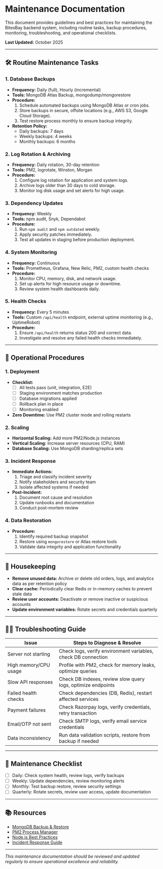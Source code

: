 # Maintenance Documentation

This document provides guidelines and best practices for maintaining the BitesBay backend system, including routine tasks, backup procedures, monitoring, troubleshooting, and operational checklists.

**Last Updated:** October 2025

---

## 🛠️ Routine Maintenance Tasks

### 1. Database Backups
- **Frequency:** Daily (full), Hourly (incremental)
- **Tools:** MongoDB Atlas Backup, mongodump/mongorestore
- **Procedure:**
  1. Schedule automated backups using MongoDB Atlas or cron jobs.
  2. Store backups in secure, offsite locations (e.g., AWS S3, Google Cloud Storage).
  3. Test restore process monthly to ensure backup integrity.
- **Retention Policy:**
  - Daily backups: 7 days
  - Weekly backups: 4 weeks
  - Monthly backups: 6 months

### 2. Log Rotation & Archiving
- **Frequency:** Daily rotation, 30-day retention
- **Tools:** PM2, logrotate, Winston, Morgan
- **Procedure:**
  1. Configure log rotation for application and system logs.
  2. Archive logs older than 30 days to cold storage.
  3. Monitor log disk usage and set alerts for high usage.

### 3. Dependency Updates
- **Frequency:** Weekly
- **Tools:** npm audit, Snyk, Dependabot
- **Procedure:**
  1. Run `npm audit` and `npm outdated` weekly.
  2. Apply security patches immediately.
  3. Test all updates in staging before production deployment.

### 4. System Monitoring
- **Frequency:** Continuous
- **Tools:** Prometheus, Grafana, New Relic, PM2, custom health checks
- **Procedure:**
  1. Monitor CPU, memory, disk, and network usage.
  2. Set up alerts for high resource usage or downtime.
  3. Review system health dashboards daily.

### 5. Health Checks
- **Frequency:** Every 5 minutes
- **Tools:** Custom `/api/health` endpoint, external uptime monitoring (e.g., UptimeRobot)
- **Procedure:**
  1. Ensure `/api/health` returns status 200 and correct data.
  2. Investigate and resolve any failed health checks immediately.

---

## 🔄 Operational Procedures

### 1. Deployment
- **Checklist:**
  - [ ] All tests pass (unit, integration, E2E)
  - [ ] Staging environment matches production
  - [ ] Database migrations applied
  - [ ] Rollback plan in place
  - [ ] Monitoring enabled
- **Zero Downtime:** Use PM2 cluster mode and rolling restarts

### 2. Scaling
- **Horizontal Scaling:** Add more PM2/Node.js instances
- **Vertical Scaling:** Increase server resources (CPU, RAM)
- **Database Scaling:** Use MongoDB sharding/replica sets

### 3. Incident Response
- **Immediate Actions:**
  1. Triage and classify incident severity
  2. Notify stakeholders and security team
  3. Isolate affected systems if needed
- **Post-Incident:**
  1. Document root cause and resolution
  2. Update runbooks and documentation
  3. Conduct post-mortem review

### 4. Data Restoration
- **Procedure:**
  1. Identify required backup snapshot
  2. Restore using `mongorestore` or Atlas restore tools
  3. Validate data integrity and application functionality

---

## 🧹 Housekeeping

- **Remove unused data:** Archive or delete old orders, logs, and analytics data as per retention policy
- **Clear cache:** Periodically clear Redis or in-memory caches to prevent stale data
- **Review user accounts:** Deactivate or remove inactive or suspicious accounts
- **Update environment variables:** Rotate secrets and credentials quarterly

---

## 🧑‍💻 Troubleshooting Guide

| Issue                        | Steps to Diagnose & Resolve                                 |
|------------------------------|-------------------------------------------------------------|
| Server not starting          | Check logs, verify environment variables, check DB connection|
| High memory/CPU usage        | Profile with PM2, check for memory leaks, optimize queries   |
| Slow API responses           | Check DB indexes, review slow query logs, optimize endpoints |
| Failed health checks         | Check dependencies (DB, Redis), restart affected services    |
| Payment failures             | Check Razorpay logs, verify credentials, retry transaction   |
| Email/OTP not sent           | Check SMTP logs, verify email service credentials            |
| Data inconsistency           | Run data validation scripts, restore from backup if needed   |

---

## 📝 Maintenance Checklist

- [ ] Daily: Check system health, review logs, verify backups
- [ ] Weekly: Update dependencies, review monitoring alerts
- [ ] Monthly: Test backup restore, review security settings
- [ ] Quarterly: Rotate secrets, review user access, update documentation

---

## 📚 Resources

- [MongoDB Backup & Restore](https://docs.mongodb.com/manual/core/backups/)
- [PM2 Process Manager](https://pm2.keymetrics.io/)
- [Node.js Best Practices](https://github.com/goldbergyoni/nodebestpractices)
- [Incident Response Guide](https://www.cisa.gov/resources-tools/resources/incident-handling)

---

*This maintenance documentation should be reviewed and updated regularly to ensure operational excellence and reliability.* 